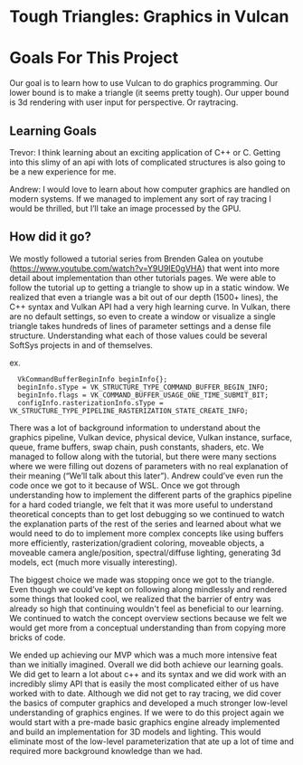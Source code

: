 # Tough Triangles: Graphics in Vulcan

# Goals For This Project
Our goal is to learn how to use Vulcan to do graphics programming. Our lower bound is to make a triangle (it seems pretty tough). Our upper bound is 3d rendering with user input for perspective. Or raytracing.

## Learning Goals

 
Trevor: I think learning about an exciting application of C++ or C. Getting into this slimy of an api with lots of complicated structures is also going to be a new experience for me.

Andrew: I would love to learn about how computer graphics are handled on modern systems. If we managed to implement any sort of ray tracing I would be thrilled, but I’ll take an image processed by the GPU. 

## How did it go?

We mostly followed a tutorial series from Brenden Galea on youtube (https://www.youtube.com/watch?v=Y9U9IE0gVHA) that went into more detail about implementation than other tutorials pages.
We were able to follow the tutorial up to getting a triangle to show up in a static window. We realized that even a triangle was a bit out of our depth (1500+ lines), the C++ syntax and Vulkan API had a very high learning curve. In Vulkan, there are no default settings, so even to create a window or visualize a single triangle takes hundreds of lines of parameter settings and a dense file structure. Understanding what each of those values could be several SoftSys projects in and of themselves. 

ex.
```
  VkCommandBufferBeginInfo beginInfo{};
  beginInfo.sType = VK_STRUCTURE_TYPE_COMMAND_BUFFER_BEGIN_INFO;
  beginInfo.flags = VK_COMMAND_BUFFER_USAGE_ONE_TIME_SUBMIT_BIT;
  configInfo.rasterizationInfo.sType = VK_STRUCTURE_TYPE_PIPELINE_RASTERIZATION_STATE_CREATE_INFO;

```

There was a lot of background information to understand about the graphics pipeline, Vulkan device, physical device, Vulkan instance, surface, queue, frame buffers, swap chain, push constants, shaders, etc. We managed to follow along with the tutorial, but there were many sections where we were filling out dozens of parameters with no real explanation of their meaning (“We’ll talk about this later”).  Andrew could’ve even run the code once we got to it because of WSL. Once we got through understanding how to implement the different parts of the graphics pipeline for a hard coded triangle, we felt that it was more useful to understand theoretical concepts than to get lost debugging so we continued to watch the explanation parts of the rest of the series and learned about what we would need to do to implement more complex concepts like using buffers more efficiently, rasterization/gradient coloring, moveable objects, a moveable camera angle/position, spectral/diffuse lighting, generating 3d models, ect (much more visually interesting).


The biggest choice we made was stopping once we got to the triangle. Even though we could’ve kept on following along mindlessly and rendered some things that looked cool, we realized that the barrier of entry was already so high that continuing wouldn't feel as beneficial to our learning. We continued to watch the concept overview sections because we felt we would get more from a conceptual understanding than from copying more bricks of code.

We ended up achieving our MVP which was a much more intensive feat than we initially imagined. Overall we did both achieve our learning goals. We did get to learn a lot about c++ and its syntax and we did work with an incredibly slimy API that is easily the most complicated either of us have worked with to date. Although we did not get to ray tracing, we did cover the basics of computer graphics and developed a much stronger low-level understanding of graphics engines. If we were to do this project again we would start with a pre-made basic graphics engine already implemented and build an implementation for 3D models and lighting. This would eliminate most of the low-level parameterization that ate up a lot of time and required more background knowledge than we had.
